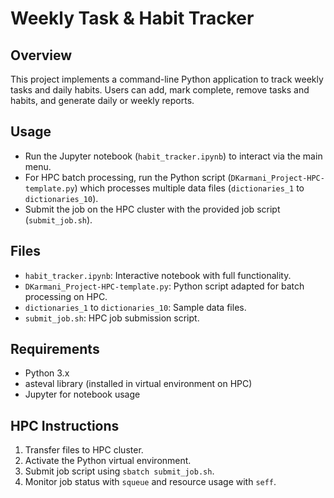 # Weekly Task & Habit Tracker

## Overview
This project implements a command-line Python application to track weekly tasks and daily habits. Users can add, mark complete, remove tasks and habits, and generate daily or weekly reports.

## Usage
- Run the Jupyter notebook (`habit_tracker.ipynb`) to interact via the main menu.
- For HPC batch processing, run the Python script (`DKarmani_Project-HPC-template.py`) which processes multiple data files (`dictionaries_1` to `dictionaries_10`).
- Submit the job on the HPC cluster with the provided job script (`submit_job.sh`).

## Files
- `habit_tracker.ipynb`: Interactive notebook with full functionality.
- `DKarmani_Project-HPC-template.py`: Python script adapted for batch processing on HPC.
- `dictionaries_1` to `dictionaries_10`: Sample data files.
- `submit_job.sh`: HPC job submission script.

## Requirements
- Python 3.x
- asteval library (installed in virtual environment on HPC)
- Jupyter for notebook usage

## HPC Instructions
1. Transfer files to HPC cluster.
2. Activate the Python virtual environment.
3. Submit job script using `sbatch submit_job.sh`.
4. Monitor job status with `squeue` and resource usage with `seff`.
